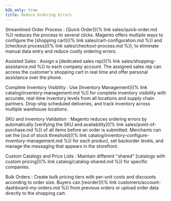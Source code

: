 ```yaml
---
b2b_only: true
title: Reduce Ordering Errors
---
```


Streamlined Order Process
:  [Quick Order]({% link sales/quick-order.md %}) reduces the process to several clicks. Magento offers multiple ways to configure the [shopping cart]({% link sales/cart-configuration.md %}) and [checkout process]({% link sales/checkout-process.md %}), to eliminate manual data entry and reduce costly ordering errors.

Assisted Sales
:  Assign a [dedicated sales rep]({% link sales/shopping-assistance.md %}) to each company account. The assigned sales rep can access the customer's shopping cart in real time and offer personal assistance over the phone.

Complete Inventory Visibility
:  Use [Inventory Management]({% link catalog/inventory-management.md %}) for complete inventory visibility with accurate, real-time inventory levels from all locations and supply chain partners. Drop-ship scheduled deliveries, and track inventory across multiple warehouse locations.

SKU and Inventory Validation
:  Magento reduces ordering errors by automatically [verifying the SKU and availability]({% link sales/point-of-purchase.md %}) of all items before an order is submitted. Merchants can set the [out of stock threshold]({% link catalog/inventory-configure-inventory-management.md %}) for each product, set backorder levels, and manage the messaging that appears in the storefront.

Custom Catalogs and Price Lists
: Maintain different "shared" [catalogs with custom pricing]({% link catalog/catalog-shared.md %}) for specific companies.

Bulk Orders
:  Create bulk pricing tiers with per-unit costs and discounts according to order size. Buyers can [reorder]({% link customers/account-dashboard-my-orders.md %}) from previous orders or upload order data directly to the shopping cart.
